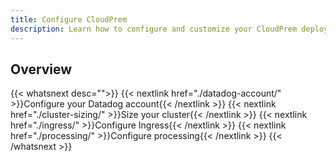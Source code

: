 ```yaml
---
title: Configure CloudPrem
description: Learn how to configure and customize your CloudPrem deployment for optimal performance and security
---
```


## Overview

{{< whatsnext desc="">}}
   {{< nextlink href="./datadog-account/" >}}Configure your Datadog account{{< /nextlink >}}
   {{< nextlink href="./cluster-sizing/" >}}Size your cluster{{< /nextlink >}}
   {{< nextlink href="./ingress/" >}}Configure Ingress{{< /nextlink >}}
   {{< nextlink href="./processing/" >}}Configure processing{{< /nextlink >}}
{{< /whatsnext >}}
